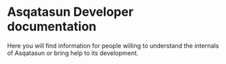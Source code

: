 # Asqatasun Developer documentation

Here you will find information for people willing to understand the internals of Asqatasun or bring help to its development.